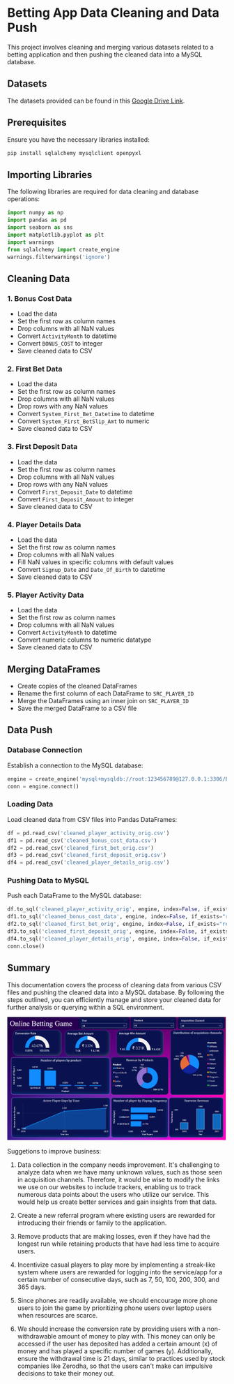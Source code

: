 # Betting App Data Cleaning and Data Push

This project involves cleaning and merging various datasets related to a betting application and then pushing the cleaned data into a MySQL database.

## Datasets

The datasets provided can be found in this [Google Drive Link](https://drive.google.com/drive/folders/1p9zG9KN-cLSdHBNBsnA48JPE9-oPVm3X).

## Prerequisites

Ensure you have the necessary libraries installed:

```bash
pip install sqlalchemy mysqlclient openpyxl
```

## Importing Libraries

The following libraries are required for data cleaning and database operations:

```python
import numpy as np
import pandas as pd
import seaborn as sns
import matplotlib.pyplot as plt
import warnings
from sqlalchemy import create_engine
warnings.filterwarnings('ignore')
```

## Cleaning Data

### 1. Bonus Cost Data

- Load the data
- Set the first row as column names
- Drop columns with all NaN values
- Convert `ActivityMonth` to datetime
- Convert `BONUS_COST` to integer
- Save cleaned data to CSV

### 2. First Bet Data

- Load the data
- Set the first row as column names
- Drop columns with all NaN values
- Drop rows with any NaN values
- Convert `System_First_Bet_Datetime` to datetime
- Convert `System_First_BetSlip_Amt` to numeric
- Save cleaned data to CSV

### 3. First Deposit Data

- Load the data
- Set the first row as column names
- Drop columns with all NaN values
- Drop rows with any NaN values
- Convert `First_Deposit_Date` to datetime
- Convert `First_Deposit_Amount` to integer
- Save cleaned data to CSV

### 4. Player Details Data

- Load the data
- Set the first row as column names
- Drop columns with all NaN values
- Fill NaN values in specific columns with default values
- Convert `Signup_Date` and `Date_Of_Birth` to datetime
- Save cleaned data to CSV

### 5. Player Activity Data

- Load the data
- Set the first row as column names
- Drop columns with all NaN values
- Convert `ActivityMonth` to datetime
- Convert numeric columns to numeric datatype
- Save cleaned data to CSV

## Merging DataFrames

- Create copies of the cleaned DataFrames
- Rename the first column of each DataFrame to `SRC_PLAYER_ID`
- Merge the DataFrames using an inner join on `SRC_PLAYER_ID`
- Save the merged DataFrame to a CSV file

## Data Push

### Database Connection

Establish a connection to the MySQL database:

```python
engine = create_engine('mysql+mysqldb://root:123456789@127.0.0.1:3306/B37CW')
conn = engine.connect()
```

### Loading Data

Load cleaned data from CSV files into Pandas DataFrames:

```python
df = pd.read_csv('cleaned_player_activity_orig.csv')
df1 = pd.read_csv('cleaned_bonus_cost_data.csv')
df2 = pd.read_csv('cleaned_first_bet_orig.csv')
df3 = pd.read_csv('cleaned_first_deposit_orig.csv')
df4 = pd.read_csv('cleaned_player_details_orig.csv')
```

### Pushing Data to MySQL

Push each DataFrame to the MySQL database:

```python
df.to_sql('cleaned_player_activity_orig', engine, index=False, if_exists="replace")
df1.to_sql('cleaned_bonus_cost_data', engine, index=False, if_exists="replace")
df2.to_sql('cleaned_first_bet_orig', engine, index=False, if_exists="replace")
df3.to_sql('cleaned_first_deposit_orig', engine, index=False, if_exists="replace")
df4.to_sql('cleaned_player_details_orig', engine, index=False, if_exists="replace")
conn.close()
```

## Summary

This documentation covers the process of cleaning data from various CSV files and pushing the cleaned data into a MySQL database. By following the steps outlined, you can efficiently manage and store your cleaned data for further analysis or querying within a SQL environment.

![Updated Dashboard](https://github.com/Malav1301/Amendment_Ansible_047/blob/main/Dashboard/Screenshot%202025-03-28%20095648.png)




Suggetions to improve business:

1. Data collection in the company needs improvement. It's challenging to analyze data when we have many unknown values, such as those seen in acquisition channels. Therefore, it would be wise to modify the links we use on our websites to include trackers, enabling us to track numerous data points about the users who utilize our service. This would help us create better services and gain insights from that data.

2. Create a new referral program where existing users are rewarded for introducing their friends or family to the application.

3. Remove products that are making losses, even if they have had the longest run while retaining products that have had less time to acquire users.

4. Incentivize casual players to play more by implementing a streak-like system where users are rewarded for logging into the service/app for a certain number of consecutive days, such as 7, 50, 100, 200, 300, and 365 days.

5. Since phones are readily available, we should encourage more phone users to join the game by prioritizing phone users over laptop users when resources are scarce.

6. We should increase the conversion rate by providing users with a non-withdrawable amount of money to play with. This money can only be accessed if the user has deposited has added a certain amount (x) of money and has played a specific number of games (y). Additionally, ensure the withdrawal time is 21 days, similar to practices used by stock companies like Zerodha, so that the users can't make can impulsive decisions to take their money out. 
